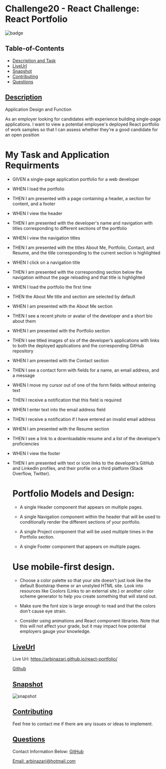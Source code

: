 

# Challenge20 - React Challenge: React Portfolio 
![badge](https://img.shields.io/badge/license-apache-blue)


  ## Table-of-Contents
  * [Description and Task](#description)
  * [LiveUrl](#liveUrl)   
  * [Snapshot](#snapshot)   
  * [Contributing](#contributing)
  * [Questions](#questions)


 ## [Description](#table-of-contents)
 
 Application Design and Function

 As an employer looking for candidates with experience building single-page applications.
 I want to view a potential employee's deployed React portfolio of work samples
 so that I can assess whether they're a good candidate for an open position


 # My Task and Application Requirments

- GIVEN a single-page application portfolio for a web developer
- WHEN I load the portfolio
- THEN I am presented with a page containing a header, a section for content, and a footer
- WHEN I view the header
- THEN I am presented with the developer's name and navigation with titles corresponding to different 
  sections of the portfolio
- WHEN I view the navigation titles
- THEN I am presented with the titles About Me, Portfolio, Contact, and Resume, and the 
  title corresponding to the current section is highlighted
- WHEN I click on a navigation title
- THEN I am presented with the corresponding section below the navigation without the page 
  reloading and that title is highlighted
- WHEN I load the portfolio the first time
- THEN the About Me title and section are selected by default
- WHEN I am presented with the About Me section
- THEN I see a recent photo or avatar of the developer and a short bio about them
- WHEN I am presented with the Portfolio section
- THEN I see titled images of six of the developer’s applications with links to both the deployed 
  applications and the corresponding GitHub repository
- WHEN I am presented with the Contact section
- THEN I see a contact form with fields for a name, an email address, and a message
- WHEN I move my cursor out of one of the form fields without entering text
- THEN I receive a notification that this field is required
- WHEN I enter text into the email address field
- THEN I receive a notification if I have entered an invalid email address
- WHEN I am presented with the Resume section
- THEN I see a link to a downloadable resume and a list of the developer’s proficiencies
- WHEN I view the footer
- THEN I am presented with text or icon links to the developer’s GitHub and LinkedIn profiles, 
  and their profile on a third platform (Stack Overflow, Twitter).


   # Portfolio Models and Design: 

    - A single Header component that appears on multiple pages.

    - A single Navigation component within the header that will be used to conditionally render 
      the different sections of your portfolio.

    - A single Project component that will be used multiple times in the Portfolio section.
 
    - A single Footer component that appears on multiple pages.

    # Use mobile-first design.

    - Choose a color palette so that your site doesn't just look like the default Bootstrap theme 
      or an unstyled HTML site. Look into resources like Coolors (Links to an external site.) or 
      another color scheme generator to help you create something that will stand out.

    - Make sure the font size is large enough to read and that the colors don't cause eye strain.

    - Consider using animations and React component libraries. Note that this will not affect 
      your grade, but it may impact how potential employers gauge your knowledge.

  
  ## [LiveUrl](#table-of-contents)

  Live Url: https://arbinazari.github.io/react-portfolio/
  
  [Github](https://github.com/ArbiNazari/React)


  ## [Snapshot](#table-of-contents)
  
  ![snapshot](https://user-images.githubusercontent.com/95839411/171316212-0c4f461e-02a7-485f-9d94-e59ae0de1e3e.jpg)

  

    
    
  ## [Contributing](#table-of-contents)
  
    Feel free to contact me if there are any issues or ideas to implement.
    
  ## [Questions](#table-of-contents)
  Contact Information Below:
  [GitHub](https://github.com/arbinazari)

  [Email: arbinazari@hotmail.com](mailto:arbinazari@hotmail.com)
